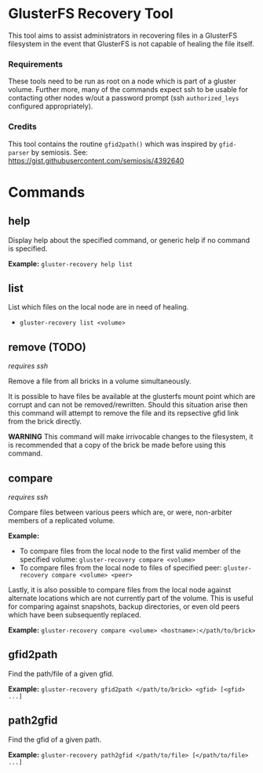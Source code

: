 # GlusterFS Recovery Tool

This tool aims to assist administrators in recovering files in a GlusterFS
filesystem in the event that GlusterFS is not capable of healing the file
itself.

### Requirements
These tools need to be run as root on a node which is part of a gluster volume.
Further more, many of the commands expect ssh to be usable for contacting other
nodes w/out a password prompt (ssh `authorized_leys` configured appropriately).

### Credits
This tool contains the routine `gfid2path()` which was inspired by
`gfid-parser` by semiosis. See: https://gist.githubusercontent.com/semiosis/4392640

# Commands

## help
Display help about the specified command, or generic help if no command is specified.

**Example:** `gluster-recovery help list`

## list
List which files on the local node are in need of healing.
- `gluster-recovery list <volume>`

## remove (TODO)
*requires ssh*

Remove a file from all bricks in a volume simultaneously.

It is possible to have files be available at the glusterfs mount point which
are corrupt and can not be removed/rewritten.  Should this situation arise then
this command will attempt to remove the file and its repsective gfid link from
the brick directly.

**WARNING** This command will make irrivocable changes to the filesystem, it is
recommended that a copy of the brick be made before using this command.

## compare
*requires ssh*

Compare files between various peers which are, or were, non-arbiter members of a replicated volume.

**Example:**
 - To compare files from the local node to the first valid member of the specified volume: `gluster-recovery compare <volume>`
 - To compare files from the local node to files of specified peer: `gluster-recovery compare <volume> <peer>`

Lastly, it is also possible to compare files from the local node against
alternate locations which are not currently part of the volume.  This is useful
for comparing against snapshots, backup directories, or even old peers which
have been subsequently replaced.

**Example:** `gluster-recovery compare <volume> <hostname>:</path/to/brick>`

## gfid2path
Find the path/file of a given gfid.

**Example:** `gluster-recovery gfid2path </path/to/brick> <gfid> [<gfid> ...]`

## path2gfid
Find the gfid of a given path.

**Example:** `gluster-recovery path2gfid </path/to/file> [</path/to/file> ...]`

